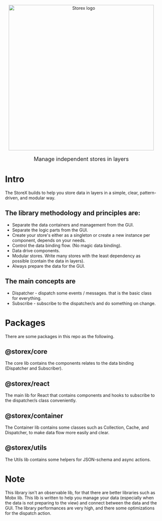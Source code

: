 <p align="center">
  <img alt="Storex logo" src="./Storex.logo.svg" width="480">
</p>

<p align="center" style="font-size: large">
 Manage independent stores in layers
</p>


# Intro
The StoreX builds to help you store data in layers in a simple, clear, pattern-driven, and modular way.

## The library methodology and principles are:
* Separate the data containers and management from the GUI.
* Separate the logic parts from the GUI.
* Create your store's either as a singleton or create a new instance per component, depends on your needs.
* Control the data binding flow. (No magic data binding).
* Data drive components.
* Modular stores. Write many stores with the least dependency as possible (contain the data in layers).
* Always prepare the data for the GUI.

## The main concepts are
* Dispatcher - dispatch some events / messages. that is the basic class for everything.
* Subscribe - subscribe to the dispatcher/s and do something on change.
# Packages
There are some packages in this repo as the following.

## @storex/core
The core lib contains the components relates to the data binding (Dispatcher and Subscriber).

## @storex/react
The main lib for React that contains components and hooks to subscribe to the dispatcher/s class conveniently.

## @storex/container
The Container lib contains some classes such as Collection, Cache, and Dispatcher, to make data flow more easily and clear.

## @storex/utils
The Utils lib contains some helpers for JSON-schema and async actions.

# Note
This library isn't an observable lib, for that there are better libraries such as Mobx lib. This lib is written to help you manage your data (especially when the data is not preparing to the view) and connect between the data and the GUI. The library performances are very high, and there some optimizations for the dispatch action.
